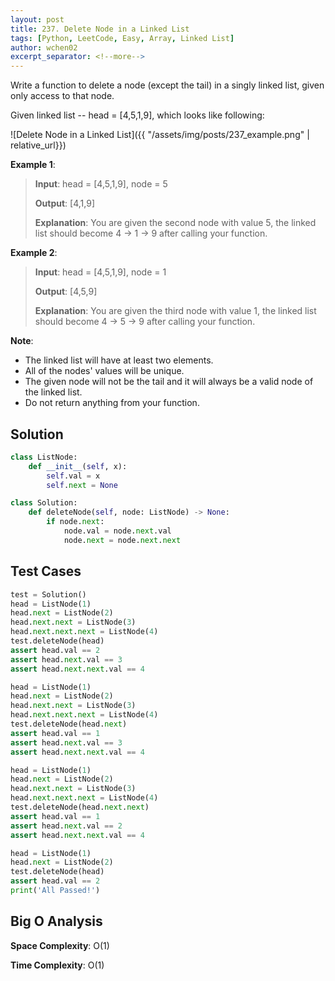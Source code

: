 ```yaml
---
layout: post
title: 237. Delete Node in a Linked List
tags: [Python, LeetCode, Easy, Array, Linked List]
author: wchen02
excerpt_separator: <!--more-->
---
```

Write a function to delete a node (except the tail) in a singly linked list, given only access to that node.

Given linked list -- head = [4,5,1,9], which looks like following:

![Delete Node in a Linked List]({{ "/assets/img/posts/237_example.png" | relative_url}})

<!--more-->
**Example 1**:
> **Input**: head = [4,5,1,9], node = 5
>
> **Output**: [4,1,9]
>
> **Explanation**: You are given the second node with value 5, the linked list should become 4 -> 1 -> 9 after calling your function.

**Example 2**:
> **Input**: head = [4,5,1,9], node = 1
>
> **Output**: [4,5,9]
>
> **Explanation**: You are given the third node with value 1, the linked list should become 4 -> 5 -> 9 after calling your function.

**Note**:

- The linked list will have at least two elements.
- All of the nodes' values will be unique.
- The given node will not be the tail and it will always be a valid node of the linked list.
- Do not return anything from your function.

## Solution

```python
class ListNode:
    def __init__(self, x):
        self.val = x
        self.next = None

class Solution:
    def deleteNode(self, node: ListNode) -> None:
        if node.next:
            node.val = node.next.val
            node.next = node.next.next
```

## Test Cases

```python
test = Solution()
head = ListNode(1)
head.next = ListNode(2)
head.next.next = ListNode(3)
head.next.next.next = ListNode(4)
test.deleteNode(head)
assert head.val == 2
assert head.next.val == 3
assert head.next.next.val == 4

head = ListNode(1)
head.next = ListNode(2)
head.next.next = ListNode(3)
head.next.next.next = ListNode(4)
test.deleteNode(head.next)
assert head.val == 1
assert head.next.val == 3
assert head.next.next.val == 4

head = ListNode(1)
head.next = ListNode(2)
head.next.next = ListNode(3)
head.next.next.next = ListNode(4)
test.deleteNode(head.next.next)
assert head.val == 1
assert head.next.val == 2
assert head.next.next.val == 4

head = ListNode(1)
head.next = ListNode(2)
test.deleteNode(head)
assert head.val == 2
print('All Passed!')
```

## Big O Analysis

**Space Complexity**: O(1)

**Time Complexity**: O(1)
